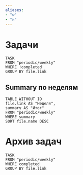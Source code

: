 ```yaml
---
aliases:
- "w"
- "н"
---
```


# Задачи
```dataview
TASK
FROM "periodic/weekly"
WHERE !completed
GROUP BY file.link
```
## Summary по неделям
```dataview
TABLE WITHOUT ID
file.link AS "Неделя",
summary AS "Итог"
FROM "periodic/weekly"
WHERE summary
SORT file.name DESC
```
# Архив задач
```dataview
TASK
FROM "periodic/weekly"
WHERE completed
GROUP BY file.link
```
